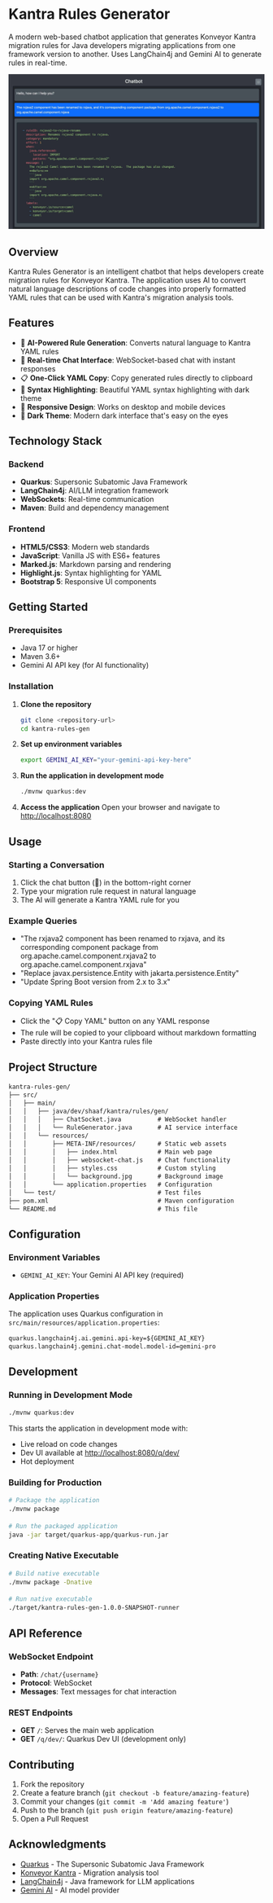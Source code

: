 # Kantra Rules Generator

A modern web-based chatbot application that generates Konveyor Kantra migration rules for Java developers migrating applications from one framework version to another. Uses LangChain4j and Gemini AI to generate rules in real-time.

![Kantra Rules Generator Screenshot](.github/assets/screenshot.jpg)

## Overview

Kantra Rules Generator is an intelligent chatbot that helps developers create migration rules for Konveyor Kantra. The application uses AI to convert natural language descriptions of code changes into properly formatted YAML rules that can be used with Kantra's migration analysis tools.

## Features

- 🤖 **AI-Powered Rule Generation**: Converts natural language to Kantra YAML rules
- 💬 **Real-time Chat Interface**: WebSocket-based chat with instant responses
- 📋 **One-Click YAML Copy**: Copy generated rules directly to clipboard
- 🎨 **Syntax Highlighting**: Beautiful YAML syntax highlighting with dark theme
- 📱 **Responsive Design**: Works on desktop and mobile devices
- 🌙 **Dark Theme**: Modern dark interface that's easy on the eyes

## Technology Stack

### Backend
- **Quarkus**: Supersonic Subatomic Java Framework
- **LangChain4j**: AI/LLM integration framework
- **WebSockets**: Real-time communication
- **Maven**: Build and dependency management

### Frontend
- **HTML5/CSS3**: Modern web standards
- **JavaScript**: Vanilla JS with ES6+ features
- **Marked.js**: Markdown parsing and rendering
- **Highlight.js**: Syntax highlighting for YAML
- **Bootstrap 5**: Responsive UI components

## Getting Started

### Prerequisites

- Java 17 or higher
- Maven 3.6+
- Gemini AI API key (for AI functionality)

### Installation

1. **Clone the repository**
   ```bash
   git clone <repository-url>
   cd kantra-rules-gen
   ```

2. **Set up environment variables**
   ```bash
   export GEMINI_AI_KEY="your-gemini-api-key-here"
   ```

3. **Run the application in development mode**
   ```bash
   ./mvnw quarkus:dev
   ```

4. **Access the application**
   Open your browser and navigate to [http://localhost:8080](http://localhost:8080)

## Usage

### Starting a Conversation

1. Click the chat button (💬) in the bottom-right corner
2. Type your migration rule request in natural language
3. The AI will generate a Kantra YAML rule for you

### Example Queries

- "The rxjava2 component has been renamed to rxjava, and its corresponding component package from org.apache.camel.component.rxjava2 to org.apache.camel.component.rxjava"
- "Replace javax.persistence.Entity with jakarta.persistence.Entity"
- "Update Spring Boot version from 2.x to 3.x"

### Copying YAML Rules

- Click the "📋 Copy YAML" button on any YAML response
- The rule will be copied to your clipboard without markdown formatting
- Paste directly into your Kantra rules file

## Project Structure

```
kantra-rules-gen/
├── src/
│   ├── main/
│   │   ├── java/dev/shaaf/kantra/rules/gen/
│   │   │   ├── ChatSocket.java          # WebSocket handler
│   │   │   └── RuleGenerator.java       # AI service interface
│   │   └── resources/
│   │       ├── META-INF/resources/      # Static web assets
│   │       │   ├── index.html           # Main web page
│   │       │   ├── websocket-chat.js    # Chat functionality
│   │       │   ├── styles.css           # Custom styling
│   │       │   └── background.jpg       # Background image
│   │       └── application.properties   # Configuration
│   └── test/                            # Test files
├── pom.xml                              # Maven configuration
└── README.md                            # This file
```

## Configuration

### Environment Variables

- `GEMINI_AI_KEY`: Your Gemini AI API key (required)

### Application Properties

The application uses Quarkus configuration in `src/main/resources/application.properties`:

```properties
quarkus.langchain4j.ai.gemini.api-key=${GEMINI_AI_KEY}
quarkus.langchain4j.gemini.chat-model.model-id=gemini-pro
```

## Development

### Running in Development Mode

```bash
./mvnw quarkus:dev
```

This starts the application in development mode with:
- Live reload on code changes
- Dev UI available at [http://localhost:8080/q/dev/](http://localhost:8080/q/dev/)
- Hot deployment

### Building for Production

```bash
# Package the application
./mvnw package

# Run the packaged application
java -jar target/quarkus-app/quarkus-run.jar
```

### Creating Native Executable

```bash
# Build native executable
./mvnw package -Dnative

# Run native executable
./target/kantra-rules-gen-1.0.0-SNAPSHOT-runner
```

## API Reference

### WebSocket Endpoint

- **Path**: `/chat/{username}`
- **Protocol**: WebSocket
- **Messages**: Text messages for chat interaction

### REST Endpoints

- **GET** `/`: Serves the main web application
- **GET** `/q/dev/`: Quarkus Dev UI (development only)

## Contributing

1. Fork the repository
2. Create a feature branch (`git checkout -b feature/amazing-feature`)
3. Commit your changes (`git commit -m 'Add amazing feature'`)
4. Push to the branch (`git push origin feature/amazing-feature`)
5. Open a Pull Request

## Acknowledgments

- [Quarkus](https://quarkus.io/) - The Supersonic Subatomic Java Framework
- [Konveyor Kantra](https://konveyor.io/kantra/) - Migration analysis tool
- [LangChain4j](https://github.com/langchain4j/langchain4j) - Java framework for LLM applications
- [Gemini AI](https://ai.google.dev/) - AI model provider

